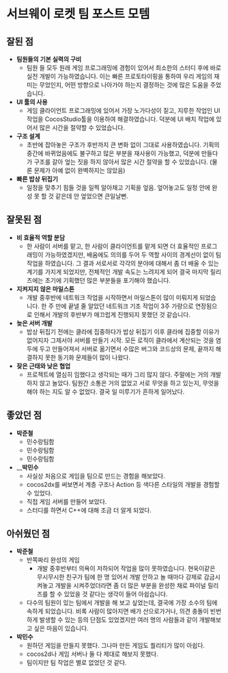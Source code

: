 서브웨이 로켓 팀 포스트 모템
====

__잘된 점__
----
  * __팀원들의 기본 실력의 구비__
    * 팀원 들 모두 원래 게임 프로그래밍에 경험이 있어서 최소한의 스터디 후에 바로 실전 개발이 가능하였습니다. 이는 빠른 프로토타이핑을 통하여 우리 게임의 재미는 무었인지, 어떤 방향으로 나아가야 하는지 결정하는 것에 많은 도움을 주었습니다.
  * __UI 툴의 사용__
    * 게임 클라이언트 프로그래밍에 있어서 가장 노가다성이 짙고, 지루한 작업인 UI작업을 CocosStudio툴을 이용하여 해결하였습니다. 덕분에 UI 배치 작업에 있어서 많은 시간을 절약할 수 있었습니다. 
  * __구조 설계__
    * 초반에 잡아놓은 구조가 후반까지 큰 변화 없이 그대로 사용하였습니다. 기획의 중간에 바뀌었음에도 불구하고 많은 부분을 재사용이 가능했고, 덕분에 만들다가 구조를 갈아 엎는 짓을 하지 않아서 많은 시간 절약을 할 수 있었습니다.  (물론 문제가 아예 없이 완벽하지는 않았음)
  * __빠른 밥상 뒤집기__
    * 일정을 맞추기 힘들 것을 일찍 알아채고 기획을 엎음. 엎어놓고도 일정 안에 완성 못 할 것 같은데 안 엎었으면 큰일날뻔.

__잘못된 점__
----
  * __비 효율적 역할 분담__
    * 한 사람이 서버를 맡고, 한 사람이 클라이언트를 맡게 되면 더 효율적인 프로그래밍이 가능하였겠지만, 배움에도 의의를 두어 두 역할 사이의 경계선이 없이 팀 작업을 하였습니다. 그 결과 서로서로 각각의 분야에 대해서 좀 더 배울 수 있는 계기를 가지게 되었지만, 전체적인 개발 속도는 느려지게 되어 결국 마지막 릴리즈에는 초기에 기획했던 많은 부분들을 포기해야 했습니다.
  * __지켜지지 않은 마일스톤__
    * 개발 중후반에 네트워크 작업을 시작하면서 마일스톤이 많이 미뤄지게 되었습니다. 한 주 만에 끝낼 줄 알았던 네트워크 기초 작업이 3주 가량으로 연장됨으로 인해서 개발의 후반부가 매끄럽게 진행되지 못했던 것 같습니다.
  * __늦은 서버 개발__
    * 밥상 뒤집기 전에는 클라에 집중하다가 밥상 뒤집기 이후 클라에 집중할 이유가 없어지자 그제서야 서버를 만들기 시작. 모든 로직이 클라에서 계산되는 것을 염두에 두고 만들어져서 서버로 옮기면서 수많은 버그와 코드상의 문제, 끝까지 해결하지 못한 동기화 문제들이 많이 나왔다.
  * __잦은 근태와 낮은 협업__
    * 프로젝트에 열심히 임했다고 생각되는 때가 그리 많지 않다. 주말에는 거의 개발하지 않고 놀았다. 팀원간 소통은 거의 없었고 서로 무엇을 하고 있는지, 무엇을 해야 하는 지도 알 수 없었다. 결국 일 미루기가 흔하게 일어났다.


좋았던 점
----
* __박준철__
  * 민수랑팀함
  * 민수랑팀함
  * 민수랑팀함
* ____박민수__
  * 사실상 처음으로 게임을 팀으로 만드는 경험을 해보았다.
  * cocos2dx를 써보면서 계층 구조나 Action 등 색다른 스타일의 개발을 경험할 수 있었다.
  * 직접 게임 서버를 만들어 보았다.
  * 스터디를 하면서 C++에 대해 조금 더 알게 되었다.

아쉬웠던 점
----
* __박준철__
  * 반쪽짜리 완성의 게임
    * 개발 중후반부터 의욕이 저하되어 작업을 많이 못하였습니다. 현욱이같은 무시무시한 친구가 팀에 한 명 있어서 개발 안하고 놀 때마다 강제로 감금시켜놓고 개발을 시켜주었더라면 좀 더 많은 부분을 완성한 채로 파이널 릴리즈를 할 수 있었을 것 같다는 생각이 들어 아쉽습니다.
  * 다수의 팀원이 있는 팀에서 개발을 해 보고 싶었는데, 결국에 가장 소수의 팀에 속하게 되었습니다. 비록 사람이 많아지면 배가 산으로가거나, 의견 충돌이 빈번하게 발생할 수 있는 등의 단점도 있었겠지만 여러 명의 사람들과 같이 개발해보고 싶은 마음이 있습니다.
* __박민수__
  * 원하던 게임을 만들지 못했다. 그나마 만든 게임도 퀄리티가 많이 아쉽다.
  * cocos2d나 게임 서버나 둘 다 제대로 해보지 못했다.
  * 팀이지만 팀 작업은 별로 없었던 것 같다.
